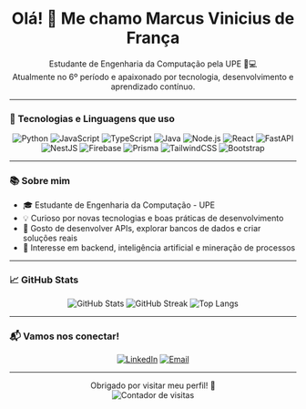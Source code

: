 <h1 align="center">Olá! 👋 Me chamo Marcus Vinicius de França</h1>

<p align="center">
  Estudante de Engenharia da Computação pela UPE 🧠💻<br>
  Atualmente no 6º período e apaixonado por tecnologia, desenvolvimento e aprendizado contínuo.
</p>

---

### 🚀 Tecnologias e Linguagens que uso

<div align="center">

![Python](https://img.shields.io/badge/Python-3776AB?style=for-the-badge&logo=python&logoColor=white)
![JavaScript](https://img.shields.io/badge/JavaScript-F7DF1E?style=for-the-badge&logo=javascript&logoColor=black)
![TypeScript](https://img.shields.io/badge/TypeScript-007ACC?style=for-the-badge&logo=typescript&logoColor=white)
![Java](https://img.shields.io/badge/Java-ED8B00?style=for-the-badge&logo=openjdk&logoColor=white)
![Node.js](https://img.shields.io/badge/Node.js-339933?style=for-the-badge&logo=nodedotjs&logoColor=white)
![React](https://img.shields.io/badge/React-20232A?style=for-the-badge&logo=react&logoColor=61DAFB)
![FastAPI](https://img.shields.io/badge/FastAPI-009688?style=for-the-badge&logo=fastapi&logoColor=white)
![NestJS](https://img.shields.io/badge/NestJS-E0234E?style=for-the-badge&logo=nestjs&logoColor=white)
![Firebase](https://img.shields.io/badge/Firebase-FFCA28?style=for-the-badge&logo=firebase&logoColor=black)
![Prisma](https://img.shields.io/badge/Prisma-3982CE?style=for-the-badge&logo=Prisma&logoColor=white)
![TailwindCSS](https://img.shields.io/badge/TailwindCSS-38B2AC?style=for-the-badge&logo=tailwind-css&logoColor=white)
![Bootstrap](https://img.shields.io/badge/Bootstrap-8E44AD?style=for-the-badge&logo=bootstrap&logoColor=white)

</div>

---

### 📚 Sobre mim

- 🎓 Estudante de Engenharia da Computação - UPE
- 💡 Curioso por novas tecnologias e boas práticas de desenvolvimento
- 🔧 Gosto de desenvolver APIs, explorar bancos de dados e criar soluções reais
- 🤖 Interesse em backend, inteligência artificial e mineração de processos

---

### 📈 GitHub Stats

<div align="center">

![GitHub Stats](https://github-readme-stats.vercel.app/api?username=markfranca&theme=dracula&hide_border=false&include_all_commits=true&count_private=true)
![GitHub Streak](https://streak-stats.demolab.com?user=markfranca&theme=dracula&hide_border=false)
![Top Langs](https://github-readme-stats.vercel.app/api/top-langs/?username=markfranca&theme=dracula&hide_border=false&layout=compact)

</div>

---

### 📬 Vamos nos conectar!

<div align="center">

[![LinkedIn](https://img.shields.io/badge/LinkedIn-blue?style=for-the-badge&logo=linkedin&logoColor=white)](https://www.linkedin.com/in/marcus-frança-27b8a32a2/)
[![Email](https://img.shields.io/badge/Email-D14836?style=for-the-badge&logo=gmail&logoColor=white)](mailto:marcusviniciusfrancaa@gmail.com)

</div>

---

<p align="center">
  Obrigado por visitar meu perfil! 🚀<br>
  <img src="https://visitcount.itsvg.in/api?id=markfranca&icon=0&color=12" alt="Contador de visitas">
</p>
